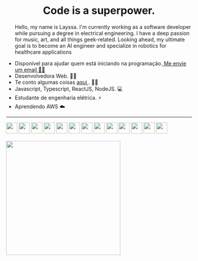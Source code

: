 <br/> 
  <h1 align="center" >Code is a superpower.</h1>
<ul>
<p> Hello, my name is Layssa. I'm currently working as a software developer while pursuing a degree in electrical engineering. I have a deep passion for music, art, and all things geek-related. Looking ahead, my ultimate goal is to become an AI engineer and specialize in robotics for healthcare applications </p>

  <li> Disponível para ajudar quem está iniciando na programação.<a href="mailto:layssadev@gmail.com"> Me envie um email 👩‍💻</a></li>
    <li>Desenvolvedora Web.  👩‍💻</li>
  <li>Te conto algumas coisas <a target="_blank" href="https://dev.to/layssadev"> aqui </a>.  👩‍💻</li>
    <li>Javascript, Typescript, ReactJS, NodeJS. 💻</li>
    <li>Estudante de engenharia elétrica. ⚡</li>
    <li>Aprendendo AWS ☁️</li>
  
</ul>
<!--  <div display="flex" justify-content="space-evenly">
    <img height="160em" src="https://github-readme-stats.vercel.app/api?username=layssaa&show_icons=true&theme=material-palenight&include_all_commits=true&count_private=true&title_color=F0D0FF&"/>
    <img height="160em" src="https://github-readme-stats.vercel.app/api/top-langs/?username=layssaa&layout=compact&langs_count=7&theme=material-palenight&title_color=F0D0FF&"/>
  </div> -->
  
  <hr/>
  
  <div >
    <img width="30px" src="https://cdn.jsdelivr.net/gh/devicons/devicon/icons/javascript/javascript-plain.svg" />
    <img width="30px" src="https://cdn.jsdelivr.net/gh/devicons/devicon/icons/typescript/typescript-original.svg" />
    <img width="30px" src="https://cdn.jsdelivr.net/gh/devicons/devicon/icons/css3/css3-original.svg" />
    <img width="30px" src="https://cdn.jsdelivr.net/gh/devicons/devicon/icons/html5/html5-original.svg" />
    <img  width="30px" src="https://cdn.jsdelivr.net/gh/devicons/devicon/icons/jquery/jquery-original.svg" />
    <img width="30px" src="https://cdn.jsdelivr.net/gh/devicons/devicon/icons/react/react-original.svg" />
    <img  width="30px" src="https://cdn.jsdelivr.net/gh/devicons/devicon/icons/nodejs/nodejs-original.svg" />
    <img  width="30px" src="https://cdn.jsdelivr.net/gh/devicons/devicon/icons/nginx/nginx-original.svg" />
    <img  width="30px" src="https://cdn.jsdelivr.net/gh/devicons/devicon/icons/ubuntu/ubuntu-plain.svg" />
    <img  width="30px" src="https://cdn.jsdelivr.net/gh/devicons/devicon/icons/webpack/webpack-plain.svg" />
    <img width="30px" src="https://cdn.jsdelivr.net/gh/devicons/devicon/icons/postgresql/postgresql-original.svg" />
    <img width="30px" src="https://cdn.jsdelivr.net/gh/devicons/devicon/icons/mongodb/mongodb-original.svg" />
    <img width="30px" src="https://cdn.jsdelivr.net/gh/devicons/devicon/icons/redis/redis-original.svg" />
  </div>
  <br/>
  
  <!--<img height="275vw" src="https://thumbs.gfycat.com/FemaleLimitedEland-size_restricted.gif" />-->
  <img height="310vw"  src="https://live.staticflickr.com/65535/52411116853_eddb2b65bf_k.jpg" />


